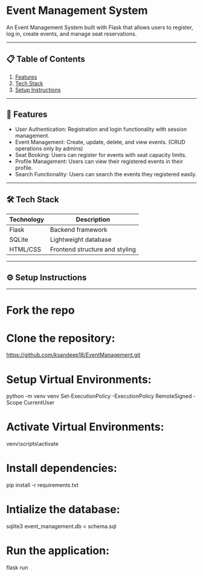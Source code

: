 # Event Management System 

An Event Management System built with Flask that allows users to register, log in, create events, and manage seat reservations.

---

## 📋 Table of Contents
1. [Features](#features)
2. [Tech Stack](#tech-stack)
3. [Setup Instructions](#setup-instructions)

---

## 🚀 Features
- User Authentication: Registration and login functionality with session management.
- Event Management: Create, update, delete, and view events. (CRUD operations only by admins)
- Seat Booking: Users can register for events with seat capacity limits.
- Profile Management: Users can view their registered events in their profile.
- Search Functionality: Users can search the events they registered easily.

---

## 🛠️ Tech Stack
| Technology  | Description                     |
|-------------|---------------------------------|
| Flask       | Backend framework              |
| SQLite      | Lightweight database           |
| HTML/CSS    | Frontend structure and styling |

---

## ⚙️ Setup Instructions

---

# Fork the repo

# Clone the repository:
https://github.com/ksandeep18/EventManagement.git

# Setup Virtual Environments:
python -m venv venv
Set-ExecutionPolicy -ExecutionPolicy RemoteSigned -Scope CurrentUser

# Activate Virtual Environments:
venv\scripts\activate

# Install dependencies:
pip install -r requirements.txt

# Intialize the database:
sqlite3 event_management.db < schema.sql

# Run the application:
flask run



